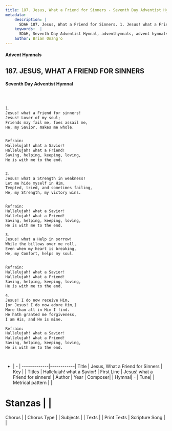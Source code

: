 ```yaml
---
title: 187. Jesus, What a Friend for Sinners - Seventh Day Adventist Hymnal
metadata:
    description: |
      SDAH 187. Jesus, What a Friend for Sinners. 1. Jesus! what a Friend for sinners! Jesus! Lover of my soul; Friends may fail me, foes assail me, He, my Savior, makes me whole. 
    keywords:  |
      SDAH, Seventh Day Adventist Hymnal, adventhymnals, advent hymnals, Jesus, What a Friend for Sinners, Jesus! what a Friend for sinners! ,Hallelujah! what a Savior!
    author: Brian Onang'o
---
```


#### Advent Hymnals
## 187. JESUS, WHAT A FRIEND FOR SINNERS
#### Seventh Day Adventist Hymnal

```txt



1.
Jesus! what a Friend for sinners!
Jesus! Lover of my soul;
Friends may fail me, foes assail me,
He, my Savior, makes me whole.


Refrain:
Hallelujah! what a Savior!
Hallelujah! what a Friend!
Saving, helping, keeping, loving,
He is with me to the end.


2.
Jesus! what a Strength in weakness!
Let me hide myself in Him.
Tempted, tried, and sometimes failing,
He, my Strength, my victory wins.


Refrain:
Hallelujah! what a Savior!
Hallelujah! what a Friend!
Saving, helping, keeping, loving,
He is with me to the end.

3.
Jesus! what a Help in sorrow!
While the billows over me roll,
Even when my heart is breaking,
He, my Comfort, helps my soul.


Refrain:
Hallelujah! what a Savior!
Hallelujah! what a Friend!
Saving, helping, keeping, loving,
He is with me to the end.

4.
Jesus! I do now receive Him,
[or Jesus! I do now adore Him,]
More than all in Him I find.
He hath granted me forgiveness,
I am His, and He is mine.

Refrain:
Hallelujah! what a Savior!
Hallelujah! what a Friend!
Saving, helping, keeping, loving,
He is with me to the end.




```

- |   -  |
-------------|------------|
Title | Jesus, What a Friend for Sinners |
Key |  |
Titles | Hallelujah! what a Savior! |
First Line | Jesus! what a Friend for sinners! |
Author | 
Year | 
Composer|  |
Hymnal|  - |
Tune|  |
Metrical pattern | |
# Stanzas |  |
Chorus |  |
Chorus Type |  |
Subjects |  |
Texts |  |
Print Texts | 
Scripture Song |  |
  
